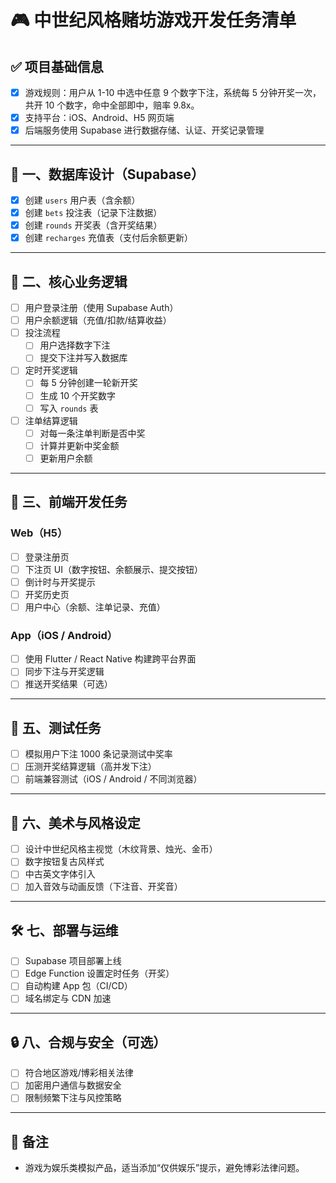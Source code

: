# 🎮 中世纪风格赌坊游戏开发任务清单

## ✅ 项目基础信息
- [x] 游戏规则：用户从 1-10 中选中任意 9 个数字下注，系统每 5 分钟开奖一次，共开 10 个数字，命中全部即中，赔率 9.8x。
- [x] 支持平台：iOS、Android、H5 网页端
- [x] 后端服务使用 Supabase 进行数据存储、认证、开奖记录管理

---

## 🧱 一、数据库设计（Supabase）
- [x] 创建 `users` 用户表（含余额）
- [x] 创建 `bets` 投注表（记录下注数据）
- [x] 创建 `rounds` 开奖表（含开奖结果）
- [x] 创建 `recharges` 充值表（支付后余额更新）

---

## 🧠 二、核心业务逻辑
- [ ] 用户登录注册（使用 Supabase Auth）
- [ ] 用户余额逻辑（充值/扣款/结算收益）
- [ ] 投注流程
  - [ ] 用户选择数字下注
  - [ ] 提交下注并写入数据库
- [ ] 定时开奖逻辑
  - [ ] 每 5 分钟创建一轮新开奖
  - [ ] 生成 10 个开奖数字
  - [ ] 写入 `rounds` 表
- [ ] 注单结算逻辑
  - [ ] 对每一条注单判断是否中奖
  - [ ] 计算并更新中奖金额
  - [ ] 更新用户余额

---

## 📱 三、前端开发任务

### Web（H5）
- [ ] 登录注册页
- [ ] 下注页 UI（数字按钮、余额展示、提交按钮）
- [ ] 倒计时与开奖提示
- [ ] 开奖历史页
- [ ] 用户中心（余额、注单记录、充值）

### App（iOS / Android）
- [ ] 使用 Flutter / React Native 构建跨平台界面
- [ ] 同步下注与开奖逻辑
- [ ] 推送开奖结果（可选）

---



## 🧪 五、测试任务
- [ ] 模拟用户下注 1000 条记录测试中奖率
- [ ] 压测开奖结算逻辑（高并发下注）
- [ ] 前端兼容测试（iOS / Android / 不同浏览器）

---

## 🎨 六、美术与风格设定
- [ ] 设计中世纪风格主视觉（木纹背景、烛光、金币）
- [ ] 数字按钮复古风样式
- [ ] 中古英文字体引入
- [ ] 加入音效与动画反馈（下注音、开奖音）

---

## 🛠 七、部署与运维
- [ ] Supabase 项目部署上线
- [ ] Edge Function 设置定时任务（开奖）
- [ ] 自动构建 App 包（CI/CD）
- [ ] 域名绑定与 CDN 加速

---

## 🔒 八、合规与安全（可选）
- [ ] 符合地区游戏/博彩相关法律
- [ ] 加密用户通信与数据安全
- [ ] 限制频繁下注与风控策略

---

## 📌 备注
- 游戏为娱乐类模拟产品，适当添加“仅供娱乐”提示，避免博彩法律问题。

